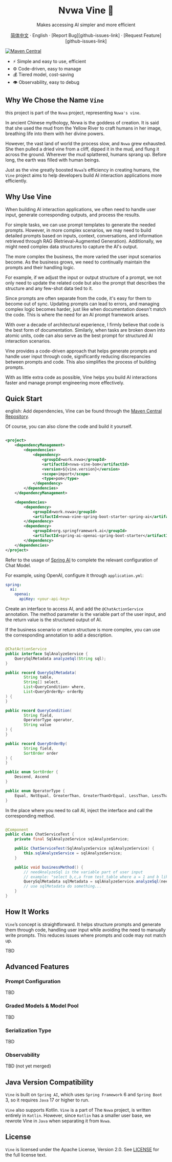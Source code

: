 <div align="center">

<h1>Nvwa Vine 🌿</h1>

Makes accessing AI simpler and more efficient

[简体中文](./README.zh-CN.md) · English · [Report Bug][github-issues-link] · [Request Feature][github-issues-link]

</div>

[![Maven Central](https://maven-badges.herokuapp.com/maven-central/work.nvwa/nvwa-vine-bom/badge.png)](https://search.maven.org/artifact/work.nvwa/nvwa-vine-bom/)

- ⚡️ Simple and easy to use, efficient
- ⚙️️ Code-driven, easy to manage
- 💰 Tiered model, cost-saving
- 👁 Observability, easy to debug


## Why We Chose the Name `Vine`
this project is part of the `Nvwa` project, representing `Nuwa's vine`.

In ancient Chinese mythology, Nvwa is the goddess of creation. It is said that she used the mud from the Yellow River to craft humans in her image, breathing life into them with her divine powers.

However, the vast land of world the process slow, and `Nvwa` grew exhausted. She then pulled a dried vine from a cliff, dipped it in the mud, and flung it across the ground. Wherever the mud splattered, humans sprang up. Before long, the earth was filled with human beings.

Just as the vine greatly boosted `Nvwa`’s efficiency in creating humans, the `Vine` project aims to help developers build AI interaction applications more efficiently.

## Why Use Vine
When building AI interaction applications, we often need to handle user input, generate corresponding outputs, and process the results.

For simple tasks, we can use prompt templates to generate the needed prompts. However, in more complex scenarios, we may need to build detailed prompts based on inputs, context, conversations, and information retrieved through RAG (Retrieval-Augmented Generation). Additionally, we might need complex data structures to capture the AI's output.

The more complex the business, the more varied the user input scenarios become. As the business grows, we need to continually maintain the prompts and their handling logic.

For example, if we adjust the input or output structure of a prompt, we not only need to update the related code but also the prompt that describes the structure and any few-shot data tied to it.

Since prompts are often separate from the code, it's easy for them to become out of sync. Updating prompts can lead to errors, and managing complex logic becomes harder, just like when documentation doesn't match the code. This is where the need for an AI prompt framework arises.

With over a decade of architectural experience, I firmly believe that code is the best form of documentation. Similarly, when tasks are broken down into atomic units, code can also serve as the best prompt for structured AI interaction scenarios.

Vine provides a code-driven approach that helps generate prompts and handle user input through code, significantly reducing discrepancies between prompts and code. This also simplifies the process of building prompts.

With as little extra code as possible, Vine helps you build AI interactions faster and manage prompt engineering more effectively.

## Quick Start

english:
Add dependencies, Vine can be found through the [Maven Central Repository](https://central.sonatype.com/artifact/work.nvwa/nvwa-vine-bom).

Of course, you can also clone the code and build it yourself.


```xml

<project>
    <dependencyManagement>
        <dependencies>
            <dependency>
                <groupId>work.nvwa</groupId>
                <artifactId>nvwa-vine-bom</artifactId>
                <version>${vine.version}</version>
                <scope>import</scope>
                <type>pom</type>
            </dependency>
        </dependencies>
    </dependencyManagement>

    <dependencies>
        <dependency>
            <groupId>work.nvwa</groupId>
            <artifactId>nvwa-vine-spring-boot-starter-spring-ai</artifactId>
        </dependency>
        <dependency>
            <groupId>org.springframework.ai</groupId>
            <artifactId>spring-ai-openai-spring-boot-starter</artifactId>
        </dependency>
    </dependencies>
</project>
```

Refer to the usage of [Spring AI](https://docs.spring.io/spring-ai/reference/getting-started.html) to complete the relevant configuration of Chat Model.

For example, using OpenAI, configure it through `application.yml`:

```yaml
spring:
  ai:
    openai:
      apiKey: <your-api-key>
```

Create an interface to access AI, and add the `@ChatActionService` annotation. The method parameter is the variable part of the user input, and the return value is the structured output of AI.

If the business scenario or return structure is more complex, you can use the corresponding annotation to add a description.


```java

@ChatActionService
public interface SqlAnalyzeService {
    QuerySqlMetadata analyzeSql(String sql);
}

public record QuerySqlMetadata(
        String table,
        String[] select,
        List<QueryCondition> where,
        List<QueryOrderBy> orderBy
) {
}

public record QueryCondition(
        String field,
        OperatorType operator,
        String value
) {
}

public record QueryOrderBy(
        String field,
        SortOrder order
) {
}

public enum SortOrder {
    Descend, Ascend
}

public enum OperatorType {
    Equal, NotEqual, GreaterThan, GreaterThanOrEqual, LessThan, LessThanOrEqual, Like, NotLike, IsNull, IsNotNull, IsTrue, IsFalse,
}
```

In the place where you need to call AI, inject the interface and call the corresponding method.

```java

@Component
public class ChatServiceTest {
    private final SqlAnalyzeService sqlAnalyzeService;

    public ChatServiceTest(SqlAnalyzeService sqlAnalyzeService) {
        this.sqlAnalyzeService = sqlAnalyzeService;
    }

    public void businessMethod() {
        // needAnalyzeSql is the variable part of user input
        // example: "select b,c,a from test_table where a = 1 and b like 'Zhang%' and c <= 3 order by created_time desc"
        QuerySqlMetadata sqlMetadata = sqlAnalyzeService.analyzeSql(needAnalyzeSql);
        // use sqlMetadata do something...
    }
}
```

## How It Works
`Vine`’s concept is straightforward. It helps structure prompts and generate them through code, handling user input while avoiding the need to manually write prompts. This reduces issues where prompts and code may not match up.

TBD

## Advanced Features
### Prompt Configuration
TBD

### Graded Models & Model Pool
TBD

### Serialization Type
TBD

### Observability
TBD (not yet merged)

## Java Version Compatibility
`Vine` is built on `Spring AI`, which uses `Spring Framework` 6 and `Spring Boot` 3, so it requires `Java` 17 or higher to run.

`Vine` also supports Kotlin. `Vine` is a part of The `Nvwa` project, is written entirely in `Kotlin`.
However, since `Kotlin` has a smaller user base, we rewrote Vine in `Java` when separating it from `Nvwa`.

## License
 `Vine` is licensed under the Apache License, Version 2.0. See [LICENSE](./LICENSE) for the full license text.
